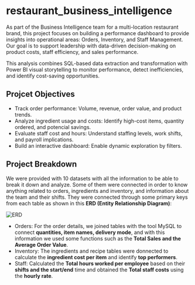 # restaurant_business_intelligence

As part of the Business Intelligence team for a multi-location restaurant brand, this project focuses on building a performance dashboard to provide insights into operational areas: Orders, Inventory, and Staff Management. Our goal is to support leadership with data-driven decision-making on product costs, staff efficiency, and sales performance.

This analysis combines SQL-based data extraction and transformation with Power BI visual storytelling to monitor performance, detect inefficiencies, and identify cost-saving opportunities.

## Projcet Objectives

- Track order performance: Volume, revenue, order value, and product trends.
- Analyze ingredient usage and costs: Identify high-cost items, quantity ordered, and potencial savings.
- Evaluate staff cost and hours: Understand staffing levels, work shifts, and payroll implications.
- Build an interactive dashboard: Enable dynamic exploration by filters.

## Project Breakdown

We were provided with 10 datasets with all the information to be able to break it down and analyze. Some of them were connected in order to know anything related to orders, ingredients and inventory, and information about the team and their shifts. They were connected through some primary keys from each table as shown in this **ERD (Entity Relationship Diagram)**:

![ERD](https://github.com/user-attachments/assets/374362e4-faf3-4704-8313-1b08d5942899)

- Orders: For the order details, we joined tables with the tool MySQL to connect **quantities, item names, delivery mode**, and with this information we used some functions such as the **Total Sales and the Average Order Value**.
- Inventory: The ingredients and recipe tables were donnected to calculate the **ingredient cost per item** and identify **top performers**.
- Staff: Calculated the **Total hours worked per employee** based on their **shifts and the start/end** time and obtained the **Total staff costs** using the **hourly rate**.
